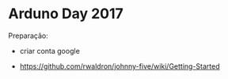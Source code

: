 # Arduno Day 2017

Preparação:

 - criar conta google

 - https://github.com/rwaldron/johnny-five/wiki/Getting-Started
